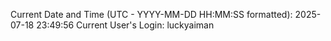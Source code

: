 Current Date and Time (UTC - YYYY-MM-DD HH:MM:SS formatted): 2025-07-18 23:49:56
Current User's Login: luckyaiman
